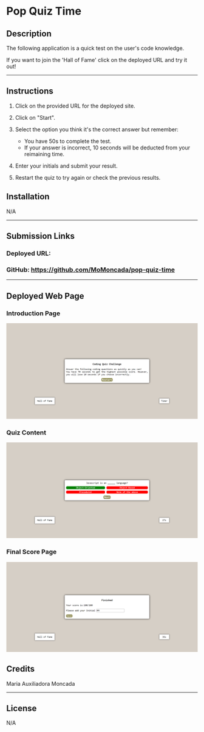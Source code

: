 # Pop Quiz Time

## Description
The following application is a quick test on the user's code knowledge. 

If you want to join the 'Hall of Fame' click on the deployed URL and try it out!

-------------------

## Instructions
1. Click on the provided URL for the deployed site.
2. Click on "Start".
3. Select the option you think it's the correct answer but remember:
   
    - You have 50s to complete the test.
    - If your answer is incorrect, 10 seconds will be deducted from your reimaining time.

4. Enter your initials and submit your result.
5. Restart the quiz to try again or check the previous results.



## Installation

N/A

--------------------

## Submission Links

### Deployed URL: 

### GitHub: https://github.com/MoMoncada/pop-quiz-time

---------------------

## Deployed Web Page
### Introduction Page
![Intro Page](./assets/images/intro-page.png)

### Quiz Content
![Quiz Question](./assets/images/q-example.png)

### Final Score Page
![Results](./assets/images/scores-page.png)



## Credits
Maria Auxiliadora Moncada 

------------

## License
N/A
